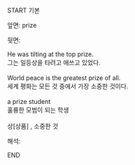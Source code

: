 START
기본

앞면:
prize


뒷면:
<div>He was tilting at the top prize. </div><div><div>그는 일등상을 타려고 애쓰고 있었다.</div></div><div><br></div><div><div>World peace is the greatest prize of all. </div><div>세계 평화는 모든 것 중에서 가장 소중한 것이다.</div></div><div><br></div><div><div>a prize student </div><div>훌륭한 모범이 되는 학생</div></div><div><br></div><div>상[상품] , 소중한 것</div>


해석:
<!--ID: 1746614454490-->
END